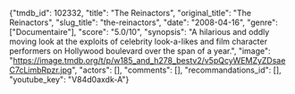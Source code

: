 {"tmdb_id": 102332, "title": "The Reinactors", "original_title": "The Reinactors", "slug_title": "the-reinactors", "date": "2008-04-16", "genre": ["Documentaire"], "score": "5.0/10", "synopsis": "A hilarious and oddly moving look at the exploits of celebrity look-a-likes and film character performers on Hollywood boulevard over the span of a year.", "image": "https://image.tmdb.org/t/p/w185_and_h278_bestv2/v5pQcyWEMZyZDsaeC7cLimbRpzr.jpg", "actors": [], "comments": [], "recommandations_id": [], "youtube_key": "V84d0axdk-A"}